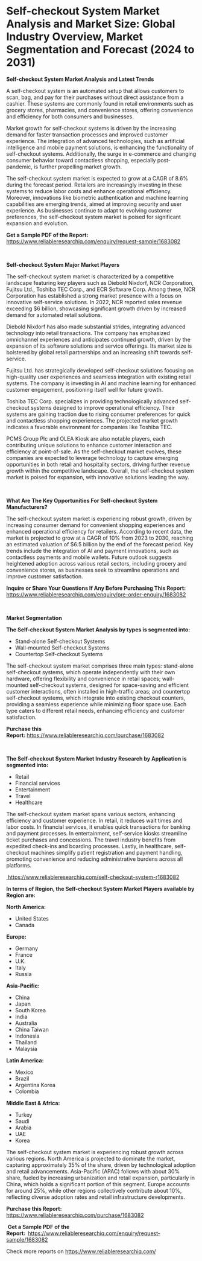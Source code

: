 <p><h1>Self-checkout System Market Analysis and Market Size: Global Industry Overview, Market Segmentation and Forecast (2024 to 2031)</h1></p><p><strong>Self-checkout System Market Analysis and Latest Trends</strong></p>
<p><p>A self-checkout system is an automated setup that allows customers to scan, bag, and pay for their purchases without direct assistance from a cashier. These systems are commonly found in retail environments such as grocery stores, pharmacies, and convenience stores, offering convenience and efficiency for both consumers and businesses.</p><p>Market growth for self-checkout systems is driven by the increasing demand for faster transaction processes and improved customer experience. The integration of advanced technologies, such as artificial intelligence and mobile payment solutions, is enhancing the functionality of self-checkout systems. Additionally, the surge in e-commerce and changing consumer behavior toward contactless shopping, especially post-pandemic, is further propelling market growth.</p><p>The self-checkout system market is expected to grow at a CAGR of 8.6% during the forecast period. Retailers are increasingly investing in these systems to reduce labor costs and enhance operational efficiency. Moreover, innovations like biometric authentication and machine learning capabilities are emerging trends, aimed at improving security and user experience. As businesses continue to adapt to evolving customer preferences, the self-checkout system market is poised for significant expansion and evolution.</p></p>
<p><strong>Get a Sample PDF of the Report:&nbsp;</strong> <a href="https://www.reliableresearchiq.com/enquiry/request-sample/1683082?utm_campaign=1870&utm_medium=2&utm_source=Github&utm_content=ia&utm_term=30122024&utm_id=self-checkout-system">https://www.reliableresearchiq.com/enquiry/request-sample/1683082</a></p>
<p>&nbsp;</p>
<p><strong>Self-checkout System Major Market Players</strong></p>
<p><p>The self-checkout system market is characterized by a competitive landscape featuring key players such as Diebold Nixdorf, NCR Corporation, Fujitsu Ltd., Toshiba TEC Corp., and ECR Software Corp. Among these, NCR Corporation has established a strong market presence with a focus on innovative self-service solutions. In 2022, NCR reported sales revenue exceeding $6 billion, showcasing significant growth driven by increased demand for automated retail solutions.</p><p>Diebold Nixdorf has also made substantial strides, integrating advanced technology into retail transactions. The company has emphasized omnichannel experiences and anticipates continued growth, driven by the expansion of its software solutions and service offerings. Its market size is bolstered by global retail partnerships and an increasing shift towards self-service.</p><p>Fujitsu Ltd. has strategically developed self-checkout solutions focusing on high-quality user experiences and seamless integration with existing retail systems. The company is investing in AI and machine learning for enhanced customer engagement, positioning itself well for future growth.</p><p>Toshiba TEC Corp. specializes in providing technologically advanced self-checkout systems designed to improve operational efficiency. Their systems are gaining traction due to rising consumer preferences for quick and contactless shopping experiences. The projected market growth indicates a favorable environment for companies like Toshiba TEC.</p><p>PCMS Group Plc and OLEA Kiosk are also notable players, each contributing unique solutions to enhance customer interaction and efficiency at point-of-sale. As the self-checkout market evolves, these companies are expected to leverage technology to capture emerging opportunities in both retail and hospitality sectors, driving further revenue growth within the competitive landscape. Overall, the self-checkout system market is poised for expansion, with innovative solutions leading the way.</p></p>
<p>&nbsp;</p>
<p><strong>What Are The Key Opportunities For Self-checkout System Manufacturers?</strong></p>
<p><p>The self-checkout system market is experiencing robust growth, driven by increasing consumer demand for convenient shopping experiences and enhanced operational efficiency for retailers. According to recent data, the market is projected to grow at a CAGR of 10% from 2023 to 2030, reaching an estimated valuation of $6.5 billion by the end of the forecast period. Key trends include the integration of AI and payment innovations, such as contactless payments and mobile wallets. Future outlook suggests heightened adoption across various retail sectors, including grocery and convenience stores, as businesses seek to streamline operations and improve customer satisfaction.</p></p>
<p><strong>Inquire or Share Your Questions If Any Before Purchasing This Report:</strong> <a href="https://www.reliableresearchiq.com/enquiry/pre-order-enquiry/1683082?utm_campaign=1870&utm_medium=2&utm_source=Github&utm_content=ia&utm_term=30122024&utm_id=self-checkout-system">https://www.reliableresearchiq.com/enquiry/pre-order-enquiry/1683082</a></p>
<p>&nbsp;</p>
<p><strong>Market Segmentation</strong></p>
<p><strong>The Self-checkout System Market Analysis by types is segmented into:</strong></p>
<p><ul><li>Stand-alone Self-checkout Systems</li><li>Wall-mounted Self-checkout Systems</li><li>Countertop Self-checkout Systems</li></ul></p>
<p><p>The self-checkout system market comprises three main types: stand-alone self-checkout systems, which operate independently with their own hardware, offering flexibility and convenience in retail spaces; wall-mounted self-checkout systems, designed for space-saving and efficient customer interactions, often installed in high-traffic areas; and countertop self-checkout systems, which integrate into existing checkout counters, providing a seamless experience while minimizing floor space use. Each type caters to different retail needs, enhancing efficiency and customer satisfaction.</p></p>
<p><strong>Purchase this Report:&nbsp;</strong><a href="https://www.reliableresearchiq.com/purchase/1683082?utm_campaign=1870&utm_medium=2&utm_source=Github&utm_content=ia&utm_term=30122024&utm_id=self-checkout-system">https://www.reliableresearchiq.com/purchase/1683082</a></p>
<p>&nbsp;</p>
<p><strong>The Self-checkout System Market Industry Research by Application is segmented into:</strong></p>
<p><ul><li>Retail</li><li>Financial services</li><li>Entertainment</li><li>Travel</li><li>Healthcare</li></ul></p>
<p><p>The self-checkout system market spans various sectors, enhancing efficiency and customer experience. In retail, it reduces wait times and labor costs. In financial services, it enables quick transactions for banking and payment processes. In entertainment, self-service kiosks streamline ticket purchases and concessions. The travel industry benefits from expedited check-ins and boarding processes. Lastly, in healthcare, self-checkout machines simplify patient registration and payment handling, promoting convenience and reducing administrative burdens across all platforms.</p></p>
<p><a href="https://www.reliableresearchiq.com/self-checkout-system-r1683082?utm_campaign=1870&utm_medium=2&utm_source=Github&utm_content=ia&utm_term=30122024&utm_id=self-checkout-system">&nbsp;https://www.reliableresearchiq.com/self-checkout-system-r1683082</a></p>
<p><strong>In terms of Region, the Self-checkout System Market Players available by Region are:</strong></p>
<p>
    <p> <strong> North America: </strong>
        <ul>
            <li>United States</li>
            <li>Canada</li>
        </ul>
        </p> 
    <p> <strong> Europe: </strong>
        <ul>
            <li>Germany</li>
            <li>France</li>
            <li>U.K.</li>
            <li>Italy</li>
            <li>Russia</li>
        </ul>
        </p> 
    <p> <strong> Asia-Pacific: </strong>
        <ul>
            <li>China</li>
            <li>Japan</li>
            <li>South Korea</li>
            <li>India</li>
            <li>Australia</li>
            <li>China Taiwan</li>
            <li>Indonesia</li>
            <li>Thailand</li>
            <li>Malaysia</li>
        </ul>
        </p> 
    <p> <strong> Latin America: </strong>
        <ul>
            <li>Mexico</li>
            <li>Brazil</li>
            <li>Argentina Korea</li>
            <li>Colombia</li>
        </ul>
        </p> 
    <p> <strong> Middle East & Africa: </strong>
        <ul>
            <li>Turkey</li>
            <li>Saudi</li>
            <li>Arabia</li>
            <li>UAE</li>
            <li>Korea</li>
        </ul>
    </p>
    </p>
<p><p>The self-checkout system market is experiencing robust growth across various regions. North America is projected to dominate the market, capturing approximately 35% of the share, driven by technological adoption and retail advancements. Asia-Pacific (APAC) follows with about 30% share, fueled by increasing urbanization and retail expansion, particularly in China, which holds a significant portion of this segment. Europe accounts for around 25%, while other regions collectively contribute about 10%, reflecting diverse adoption rates and retail infrastructure developments.</p></p>
<p><strong>Purchase this Report: </strong><a href="https://www.reliableresearchiq.com/purchase/1683082?utm_campaign=1870&utm_medium=2&utm_source=Github&utm_content=ia&utm_term=30122024&utm_id=self-checkout-system">https://www.reliableresearchiq.com/purchase/1683082</a></p>
<p>&nbsp;<strong>Get a Sample PDF of the Report:&nbsp;&nbsp;</strong><a href="https://www.reliableresearchiq.com/enquiry/request-sample/1683082?utm_campaign=1870&utm_medium=2&utm_source=Github&utm_content=ia&utm_term=30122024&utm_id=self-checkout-system">https://www.reliableresearchiq.com/enquiry/request-sample/1683082</a></p>
<p><strong></strong></p>
<p>Check more reports on <a href="https://www.reliableresearchiq.com/?utm_campaign=1870&utm_medium=2&utm_source=Github&utm_content=ia&utm_term=30122024&utm_id=self-checkout-system">https://www.reliableresearchiq.com/</a></p>